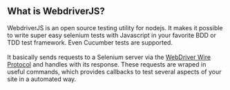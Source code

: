 
What is WebdriverJS?
--------------------

WebdriverJS is an open source testing utility for nodejs. It makes it possible
to write super easy selenium tests with Javascript in your favorite BDD or TDD
test framework. Even Cucumber tests are supported.<br>
<br>
It basically sends requests to a Selenium server via the
[WebDriver Wire Protocol](https://code.google.com/p/selenium/wiki/JsonWireProtocol#Command_Reference)
and handles with its response. These requests are wraped in useful commands, which
provides callbacks to test several aspects of your site in a automated way.